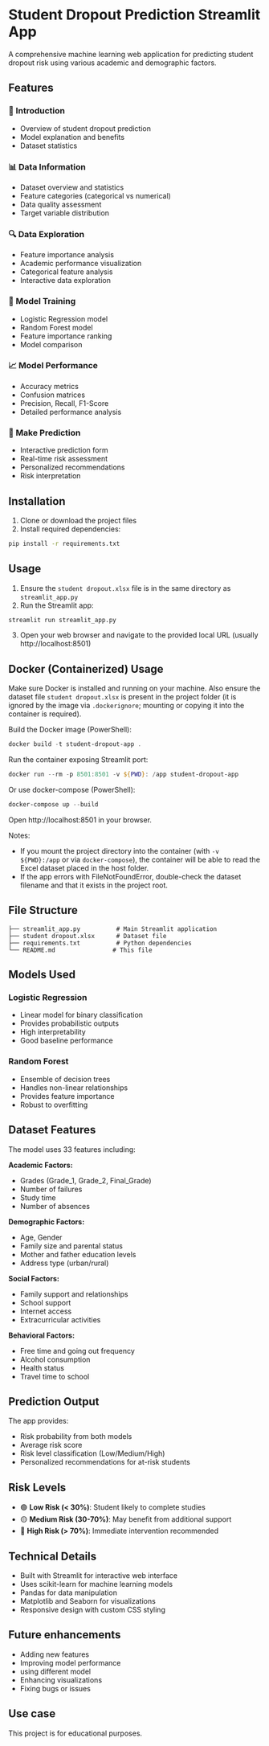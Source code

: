 # Student Dropout Prediction Streamlit App

A comprehensive machine learning web application for predicting student dropout risk using various academic and demographic factors.

## Features

### 📖 Introduction
- Overview of student dropout prediction
- Model explanation and benefits
- Dataset statistics

### 📊 Data Information
- Dataset overview and statistics
- Feature categories (categorical vs numerical)
- Data quality assessment
- Target variable distribution

### 🔍 Data Exploration
- Feature importance analysis
- Academic performance visualization
- Categorical feature analysis
- Interactive data exploration

### 🤖 Model Training
- Logistic Regression model
- Random Forest model
- Feature importance ranking
- Model comparison

### 📈 Model Performance
- Accuracy metrics
- Confusion matrices
- Precision, Recall, F1-Score
- Detailed performance analysis

### 🎯 Make Prediction
- Interactive prediction form
- Real-time risk assessment
- Personalized recommendations
- Risk interpretation

## Installation

1. Clone or download the project files
2. Install required dependencies:
```bash
pip install -r requirements.txt
```

## Usage

1. Ensure the `student dropout.xlsx` file is in the same directory as `streamlit_app.py`
2. Run the Streamlit app:
```bash
streamlit run streamlit_app.py
```
3. Open your web browser and navigate to the provided local URL (usually http://localhost:8501)

## Docker (Containerized) Usage

Make sure Docker is installed and running on your machine. Also ensure the dataset file `student dropout.xlsx` is present in the project folder (it is ignored by the image via `.dockerignore`; mounting or copying it into the container is required).

Build the Docker image (PowerShell):
```powershell
docker build -t student-dropout-app .
```

Run the container exposing Streamlit port:
```powershell
docker run --rm -p 8501:8501 -v ${PWD}: /app student-dropout-app
```

Or use docker-compose (PowerShell):
```powershell
docker-compose up --build
```

Open http://localhost:8501 in your browser.

Notes:
- If you mount the project directory into the container (with `-v ${PWD}:/app` or via `docker-compose`), the container will be able to read the Excel dataset placed in the host folder.
- If the app errors with FileNotFoundError, double-check the dataset filename and that it exists in the project root.

## File Structure

```
├── streamlit_app.py          # Main Streamlit application
├── student dropout.xlsx      # Dataset file
├── requirements.txt          # Python dependencies
└── README.md                # This file
```

## Models Used

### Logistic Regression
- Linear model for binary classification
- Provides probabilistic outputs
- High interpretability
- Good baseline performance

### Random Forest
- Ensemble of decision trees
- Handles non-linear relationships
- Provides feature importance
- Robust to overfitting

## Dataset Features

The model uses 33 features including:

**Academic Factors:**
- Grades (Grade_1, Grade_2, Final_Grade)
- Number of failures
- Study time
- Number of absences

**Demographic Factors:**
- Age, Gender
- Family size and parental status
- Mother and father education levels
- Address type (urban/rural)

**Social Factors:**
- Family support and relationships
- School support
- Internet access
- Extracurricular activities

**Behavioral Factors:**
- Free time and going out frequency
- Alcohol consumption
- Health status
- Travel time to school

## Prediction Output

The app provides:
- Risk probability from both models
- Average risk score
- Risk level classification (Low/Medium/High)
- Personalized recommendations for at-risk students

## Risk Levels

- 🟢 **Low Risk (< 30%)**: Student likely to complete studies
- 🟡 **Medium Risk (30-70%)**: May benefit from additional support
- 🔴 **High Risk (> 70%)**: Immediate intervention recommended

## Technical Details

- Built with Streamlit for interactive web interface
- Uses scikit-learn for machine learning models
- Pandas for data manipulation
- Matplotlib and Seaborn for visualizations
- Responsive design with custom CSS styling

## Future enhancements

- Adding new features
- Improving model performance
- using different model
- Enhancing visualizations
- Fixing bugs or issues

## Use case

This project is for educational purposes.